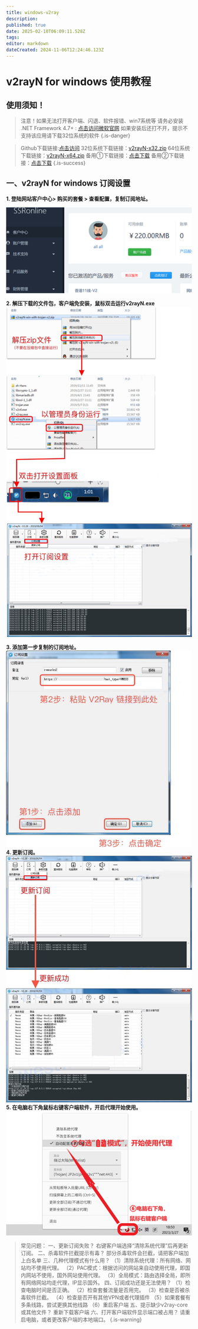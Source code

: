 ```yaml
---
title: windows-v2ray
description: 
published: true
date: 2025-02-10T06:09:11.528Z
tags: 
editor: markdown
dateCreated: 2024-11-06T12:24:46.123Z
---
```


# v2rayN for windows 使用教程
## 使用须知！


>注意！如果无法打开客户端、闪退、软件报错、win7系统等 
请务必安装 .NET Framework 4.7+ : [点击访问微软官网](https://dotnet.microsoft.com/download/dotnet-framework)
如果安装后还打不开，提示不支持该应用请下载32位系统的软件
{.is-danger}



> Github下载链接:[点击访问](https://github.com/2dust/v2rayN/releases/download/5.39/v2rayN-Core.zip)
32位系统下载链接：[v2rayN-x32.zip](/v2ray/v2rayn-x32.zip)
64位系统下载链接：[v2rayN-x64.zip](/v2ray/v2rayn-x64.zip)
备用①下载链接：[点击下载](https://device.helpsme.org/s/oz9p2DK8MgkfBmL/download/v2rayN-X32.zip)
备用②下载链接：[点击下载](https://s1.helpsme.org/v2rayN-X32.zip)
{.is-success}


## 一、v2rayN for windows 订阅设置
**1. 登陆网站客户中心> 购买的套餐 > 查看配置，复制订阅地址。**

![m_1.gif](/images/trojan-img/m_1.gif)

**2. 解压下载的文件包，客户端免安装，鼠标双击运行v2rayN.exe**
![windows1.jpg](/v2ray-img/windows1.jpg)

**3. 添加第一步复制的订阅地址。**
![windows2.jpg](/v2ray-img/windows2.jpg)
**4. 更新订阅。**
![windows3.jpg](/v2ray-img/windows3.jpg)
**5. 在电脑右下角鼠标右键客户端软件，开启代理开始使用。**
![4.png](/images/v2ray-img/4.png)

> 常见问题：
一、更新订阅失败？
右键客户端选择“清除系统代理”后再更新订阅。
二、杀毒软件拦截提示有毒？
部分杀毒软件会拦截，请把客户端加上白名单
三、几种代理模式有什么用？
（1）清除系统代理：所有网络、网站均不使用代理。
（2）PAC模式：根据访问的网站来自动使用代理，即国内网站不使用，国外网站使用代理。
（3）全局模式：路由选择全局，即所有网络网站均走代理，IP显示国外。
四、订阅成功还是无法使用？
（1）检查电脑时间是否正确。
（2）检查套餐流量是否用完。
（3）检查是否被杀毒软件拦截。
（4）检查是否开有其他VPN或者代理插件
（5）如果套餐有多条线路，尝试更换其他线路
（6）重启客户端
五、提示缺少v2ray-core或其他文件？
重新下载客户端
六、打开客户端软件显示端口被占用？
请重启电脑，或者更改客户端的本地端口。
{.is-warning}


